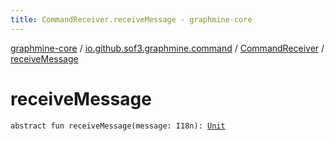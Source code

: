 ```yaml
---
title: CommandReceiver.receiveMessage - graphmine-core
---
```


[graphmine-core](../../index.html) / [io.github.sof3.graphmine.command](../index.html) / [CommandReceiver](index.html) / [receiveMessage](./receive-message.html)

# receiveMessage

`abstract fun receiveMessage(message: I18n): `[`Unit`](https://kotlinlang.org/api/latest/jvm/stdlib/kotlin/-unit/index.html)